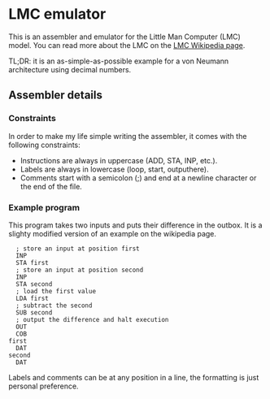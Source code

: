 # LMC emulator

This is an assembler and emulator for the Little Man Computer (LMC) model.
You can read more about the LMC on the [LMC Wikipedia page](https://en.wikipedia.org/wiki/Little_man_computer).

TL;DR: it is an as-simple-as-possible example for a von Neumann architecture using decimal numbers.

## Assembler details

### Constraints

In order to make my life simple writing the assembler, it comes with the following constraints:

- Instructions are always in uppercase (ADD, STA, INP, etc.).
- Labels are always in lowercase (loop, start, outputhere).
- Comments start with a semicolon (;) and end at a newline character or the end of the file.

### Example program

This program takes two inputs and puts their difference in the outbox.
It is a slighty modified version of an example on the wikipedia page.

```
  ; store an input at position first
  INP
  STA first
  ; store an input at position second
  INP
  STA second
  ; load the first value
  LDA first
  ; subtract the second
  SUB second
  ; output the difference and halt execution
  OUT
  COB
first
  DAT
second
  DAT
```

Labels and comments can be at any position in a line, the formatting is just personal preference.
